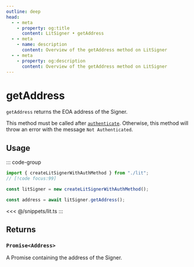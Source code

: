 ```yaml
---
outline: deep
head:
  - - meta
    - property: og:title
      content: LitSigner • getAddress
  - - meta
    - name: description
      content: Overview of the getAddress method on LitSigner
  - - meta
    - property: og:description
      content: Overview of the getAddress method on LitSigner
---
```


# getAddress

`getAddress` returns the EOA address of the Signer.

This method must be called after [`authenticate`](/packages/aa-signers/lit-protocol/authenticate). Otherwise, this method will throw an error with the message `Not Authenticated`.

## Usage

::: code-group

```ts [example.ts]
import { createLitSignerWithAuthMethod } from "./lit";
// [!code focus:99]

const litSigner = new createLitSignerWithAuthMethod();

const address = await litSigner.getAddress();
```

<<< @/snippets/lit.ts
:::

## Returns

### `Promise<Address>`

A Promise containing the address of the Signer.
